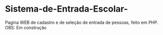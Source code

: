 # Sistema-de-Entrada-Escolar-
Pagina WEB de cadastro e de seleção de entrada de pessoas, feito em PHP. OBS: Em construção

